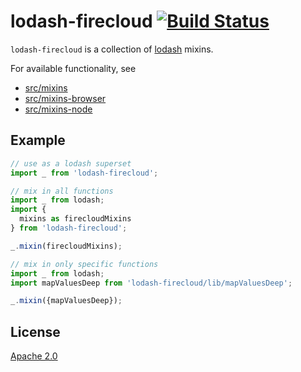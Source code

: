 # lodash-firecloud [![Build Status][2]][1]

`lodash-firecloud` is a collection of [lodash](https://github/lodash/lodash) mixins.

For available functionality, see
* [src/mixins](src/mixins)
* [src/mixins-browser](src/mixins-browser)
* [src/mixins-node](src/mixins-node)

## Example

```javascript
// use as a lodash superset
import _ from 'lodash-firecloud';
```

```javascript
// mix in all functions
import _ from lodash;
import {
  mixins as firecloudMixins
} from 'lodash-firecloud';

_.mixin(firecloudMixins);
```

```javascript
// mix in only specific functions
import _ from lodash;
import mapValuesDeep from 'lodash-firecloud/lib/mapValuesDeep';

_.mixin({mapValuesDeep});
```

## License

[Apache 2.0](LICENSE)


  [1]: https://travis-ci.com/tobiipro/lodash-firecloud
  [2]: https://travis-ci.com/tobiipro/lodash-firecloud.svg?branch=master
